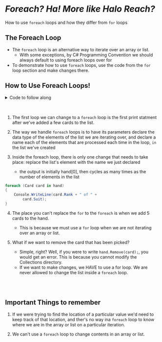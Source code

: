 # ***Foreach? Ha! More like Halo Reach?***
How to use `foreach` loops and how they differ from `for` loops

## The Foreach Loop
- The `foreach` loop is an alternative way to iterate over an array or list.
    - With some exceptions, by C# Programming Convention we should always default to using foreach loops over for
- To demonstrate how to use `foreach` loops, use the code from the `for` loop section and make changes there.

## How to Use Foreach Loops!

<details>
<summary> Code to follow along </summary>

```C#
using System;
using System.Collections.Generic;
// create a using directive for your new DLL here.
using ConsoleCards;

namespace ForeachLoops
{
    /// <summary>
    /// For Loops Lecture code
    /// </summary>
    class MainClass
    {
        /// <summary>
        /// Demonstrates for Loops
        /// </summary>
        /// <param name ="args">command-line arguments</param>
        public static void Main(string[] args)
        {
            Deck deck = new Deck();
            List<Card> hand = new List<Card>();

            // add a few cards to the list
            hand.Add(deck.TakeTopCard());
            hand.Add(deck.TakeTopCard());
            hand.Add(deck.TakeTopCard());

            // print cards in the hand
            // FIRST FOREACH REPLACEMENT 
            foreach (Card card in hand)
            {
                Console.WriteLine(hand[i].Rank + " of" +)
                    hand[i].Suit;
            }

            // add 5 cards to hand
            for (int i = 0; i < 5; i++)
            {
                hand.Add(deck.TakeTopCard());
            }

             // print cards in the hand
            Console.WriteLine();
            foreach (Card card in hand)
            {
                Console.WriteLine(hand[i].Rank + " of" +)
                    hand[i].Suit;
            }

            Console.WriteLine();
        }
    }
}

```
</details>
<br></br>

1. The first loop we can change to a `foreach` loop is the first print statment after we've added a few cards to the list.

2. The way we handle `foreach` loops is to have its parameters declare the data type of the elements of the list we are iterating over, and declare a name each of the elements that are processed each time in the loop, `in` the list we've created

3. Inside the foreach loop, there is only one change that needs to take place: replace the list's element with the name we just declared
    - the output is initially hand[0], then cycles as many times as the number of elements in the list

```C#
foreach (Card card in hand)
{
    Console.WriteLine(card.Rank + " of " +
        card.Suit);
}
```
4. The place you can't replace the `for` to the `foreach` is when we add 5 cards to the hand.
    - This is because we must use a `for` loop when we are not iterating over an array or list.

5. What if we want to remove the card that has been picked?
    - Simple, right? Well, if you were to write `hand.Remove(card);`, you would get an error. This is because you cannot modify the Collections directory.
    - If we want to make changes, we HAVE to use a for loop. We are never allowed to change the list inside a `foreach` loop.

<br></br>

## Important Things to remember
1. If we were trying to find the location of a particular value we'd need to keep track of that location, and ther's no way ina `foreach` loop to know where we are in the array or list on a particular iteration.

2. We can't use a `foreach` loop to change contents in an array or list.

